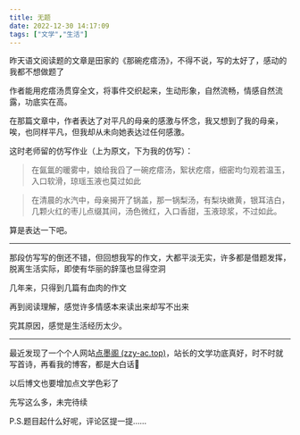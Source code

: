 ```yaml
---
title: 无题
date: 2022-12-30 14:17:09
tags: ["文学","生活"]
---
```


昨天语文阅读题的文章是田家的《那碗疙瘩汤》，不得不说，写的太好了，感动的我都不想做题了

作者能用疙瘩汤贯穿全文，将事件交织起来，生动形象，自然流畅，情感自然流露，功底实在高。

在那篇文章中，作者表达了对平凡的母亲的感激与怀念，我又想到了我的母亲，唉，也同样平凡，但我却从未向她表达过任何感激。

这时老师留的仿写作业（上为原文，下为我的仿写）：

> 在氤氲的暖雾中，娘给我舀了一碗疙瘩汤，絮状疙瘩，细密均匀观若温玉，入口软滑，琼瑶玉液也莫过如此

> 在清晨的水汽中，母亲揭开了锅盖，那一锅梨汤，有梨块嫩黄，银耳洁白，几颗火红的枣儿点缀其间，汤色微红，入口香甜，玉液琼浆，不过如此。

算是表达一下吧。

---

那段仿写写的倒还不错，但回想我写的作文，大都平淡无实，许多都是借题发挥，脱离生活实际，即使有华丽的辞藻也显得空洞

几年来，只得到几篇有血肉的作文

再到阅读理解，感觉许多情感本来读出来却写不出来

究其原因，感觉是生活经历太少。

---

最近发现了一个个人网站[点墨阁 (zzy-ac.top)](https://blog.zzy-ac.top/)，站长的文学功底真好，时不时就写首诗，再看我的博客，都是大白话🤣

以后博文也要增加点文学色彩了

先写这么多，未完待续

P.S.题目起什么好呢，评论区提一提……
